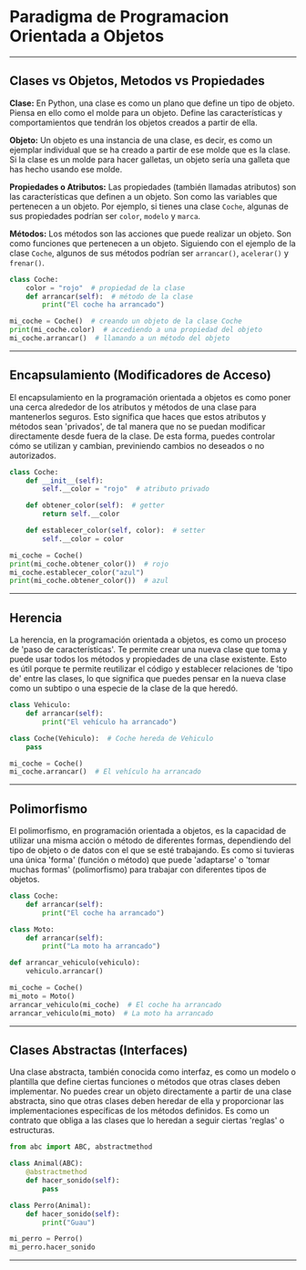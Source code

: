 # Paradigma de Programacion Orientada a Objetos

---

## Clases vs Objetos, Metodos vs Propiedades

**Clase:** En Python, una clase es como un plano que define un tipo de objeto. Piensa en ello como el molde para un objeto. Define las características y comportamientos que tendrán los objetos creados a partir de ella.

**Objeto:** Un objeto es una instancia de una clase, es decir, es como un ejemplar individual que se ha creado a partir de ese molde que es la clase. Si la clase es un molde para hacer galletas, un objeto sería una galleta que has hecho usando ese molde.

**Propiedades o Atributos:** Las propiedades (también llamadas atributos) son las características que definen a un objeto. Son como las variables que pertenecen a un objeto. Por ejemplo, si tienes una clase `Coche`, algunas de sus propiedades podrían ser `color`, `modelo` y `marca`.

**Métodos:** Los métodos son las acciones que puede realizar un objeto. Son como funciones que pertenecen a un objeto. Siguiendo con el ejemplo de la clase `Coche`, algunos de sus métodos podrían ser `arrancar()`, `acelerar()` y `frenar()`.

```python
class Coche:
    color = "rojo"  # propiedad de la clase
    def arrancar(self):  # método de la clase
        print("El coche ha arrancado")

mi_coche = Coche()  # creando un objeto de la clase Coche
print(mi_coche.color)  # accediendo a una propiedad del objeto
mi_coche.arrancar()  # llamando a un método del objeto
```

---

## Encapsulamiento (Modificadores de Acceso)

El encapsulamiento en la programación orientada a objetos es como poner una cerca alrededor de los atributos y métodos de una clase para mantenerlos seguros. Esto significa que haces que estos atributos y métodos sean 'privados', de tal manera que no se puedan modificar directamente desde fuera de la clase. De esta forma, puedes controlar cómo se utilizan y cambian, previniendo cambios no deseados o no autorizados.

```python
class Coche:
    def __init__(self):
        self.__color = "rojo"  # atributo privado

    def obtener_color(self):  # getter
        return self.__color

    def establecer_color(self, color):  # setter
        self.__color = color

mi_coche = Coche()
print(mi_coche.obtener_color())  # rojo
mi_coche.establecer_color("azul")
print(mi_coche.obtener_color())  # azul
```

---

## Herencia

La herencia, en la programación orientada a objetos, es como un proceso de 'paso de características'. Te permite crear una nueva clase que toma y puede usar todos los métodos y propiedades de una clase existente. Esto es útil porque te permite reutilizar el código y establecer relaciones de 'tipo de' entre las clases, lo que significa que puedes pensar en la nueva clase como un subtipo o una especie de la clase de la que heredó.

```python
class Vehiculo:
    def arrancar(self):
        print("El vehículo ha arrancado")

class Coche(Vehiculo):  # Coche hereda de Vehiculo
    pass

mi_coche = Coche()
mi_coche.arrancar()  # El vehículo ha arrancado
```

---

## Polimorfismo

El polimorfismo, en programación orientada a objetos, es la capacidad de utilizar una misma acción o método de diferentes formas, dependiendo del tipo de objeto o de datos con el que se esté trabajando. Es como si tuvieras una única 'forma' (función o método) que puede 'adaptarse' o 'tomar muchas formas' (polimorfismo) para trabajar con diferentes tipos de objetos.

```python
class Coche:
    def arrancar(self):
        print("El coche ha arrancado")

class Moto:
    def arrancar(self):
        print("La moto ha arrancado")

def arrancar_vehiculo(vehiculo):
    vehiculo.arrancar()

mi_coche = Coche()
mi_moto = Moto()
arrancar_vehiculo(mi_coche)  # El coche ha arrancado
arrancar_vehiculo(mi_moto)  # La moto ha arrancado
```

---

## Clases Abstractas (Interfaces)

Una clase abstracta, también conocida como interfaz, es como un modelo o plantilla que define ciertas funciones o métodos que otras clases deben implementar. No puedes crear un objeto directamente a partir de una clase abstracta, sino que otras clases deben heredar de ella y proporcionar las implementaciones específicas de los métodos definidos. Es como un contrato que obliga a las clases que lo heredan a seguir ciertas 'reglas' o estructuras.

```python
from abc import ABC, abstractmethod

class Animal(ABC):
    @abstractmethod
    def hacer_sonido(self):
        pass

class Perro(Animal):
    def hacer_sonido(self):
        print("Guau")

mi_perro = Perro()
mi_perro.hacer_sonido
```

---
